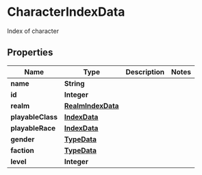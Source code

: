 

# CharacterIndexData

Index of character

## Properties

Name | Type | Description | Notes
------------ | ------------- | ------------- | -------------
**name** | **String** |  | 
**id** | **Integer** |  | 
**realm** | [**RealmIndexData**](RealmIndexData.md) |  | 
**playableClass** | [**IndexData**](IndexData.md) |  | 
**playableRace** | [**IndexData**](IndexData.md) |  | 
**gender** | [**TypeData**](TypeData.md) |  | 
**faction** | [**TypeData**](TypeData.md) |  | 
**level** | **Integer** |  | 




